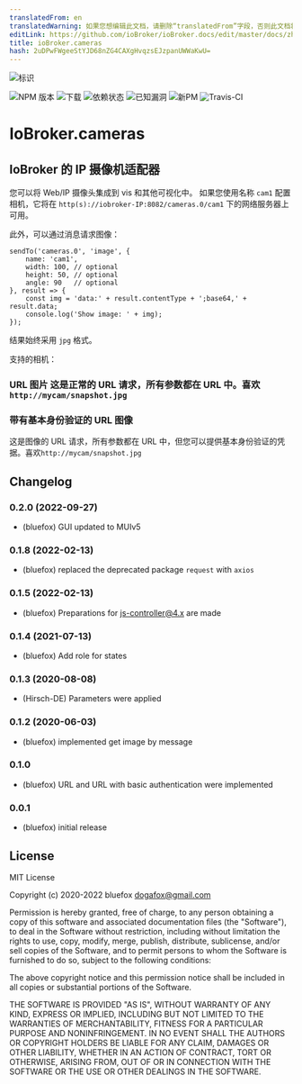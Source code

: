 ```yaml
---
translatedFrom: en
translatedWarning: 如果您想编辑此文档，请删除“translatedFrom”字段，否则此文档将再次自动翻译
editLink: https://github.com/ioBroker/ioBroker.docs/edit/master/docs/zh-cn/adapterref/iobroker.cameras/README.md
title: ioBroker.cameras
hash: 2uDPwFWgeeStYJD68nZG4CAXgHvqzsEJzpanUWWaKwU=
---
```

![标识](../../../en/adapterref/iobroker.cameras/admin/cameras.png)

![NPM 版本](http://img.shields.io/npm/v/iobroker.cameras.svg)
![下载](https://img.shields.io/npm/dm/iobroker.cameras.svg)
![依赖状态](https://img.shields.io/david/ioBroker/iobroker.cameras.svg)
![已知漏洞](https://snyk.io/test/github/ioBroker/ioBroker.cameras/badge.svg)
![新PM](https://nodei.co/npm/iobroker.cameras.png?downloads=true)
![Travis-CI](http://img.shields.io/travis/ioBroker/ioBroker.cameras/master.svg)

# IoBroker.cameras
## IoBroker 的 IP 摄像机适配器
您可以将 Web/IP 摄像头集成到 vis 和其他可视化中。
如果您使用名称 `cam1` 配置相机，它将在 `http(s)://iobroker-IP:8082/cameras.0/cam1` 下的网络服务器上可用。

此外，可以通过消息请求图像：

```
sendTo('cameras.0', 'image', {
    name: 'cam1',
    width: 100, // optional
    height: 50, // optional
    angle: 90   // optional
}, result => {
    const img = 'data:' + result.contentType + ';base64,' + result.data;
    console.log('Show image: ' + img);
});
```

结果始终采用 `jpg` 格式。

支持的相机：

### URL 图片 这是正常的 URL 请求，所有参数都在 URL 中。喜欢`http://mycam/snapshot.jpg`
### 带有基本身份验证的 URL 图像
这是图像的 URL 请求，所有参数都在 URL 中，但您可以提供基本身份验证的凭据。喜欢`http://mycam/snapshot.jpg`

<!-- 下一个版本的占位符（在行首）：

### **正在进行中** -->

## Changelog
### 0.2.0 (2022-09-27)
* (bluefox) GUI updated to MUIv5

### 0.1.8 (2022-02-13)
* (bluefox) replaced the deprecated package `request` with `axios`

### 0.1.5 (2022-02-13)
* (bluefox) Preparations for js-controller@4.x are made

### 0.1.4 (2021-07-13)
* (bluefox) Add role for states

### 0.1.3 (2020-08-08)
* (Hirsch-DE) Parameters were applied

### 0.1.2 (2020-06-03)
* (bluefox) implemented get image by message

### 0.1.0
* (bluefox) URL and URL with basic authentication were implemented

### 0.0.1
* (bluefox) initial release

## License
MIT License

Copyright (c) 2020-2022 bluefox <dogafox@gmail.com>

Permission is hereby granted, free of charge, to any person obtaining a copy
of this software and associated documentation files (the "Software"), to deal
in the Software without restriction, including without limitation the rights
to use, copy, modify, merge, publish, distribute, sublicense, and/or sell
copies of the Software, and to permit persons to whom the Software is
furnished to do so, subject to the following conditions:

The above copyright notice and this permission notice shall be included in all
copies or substantial portions of the Software.

THE SOFTWARE IS PROVIDED "AS IS", WITHOUT WARRANTY OF ANY KIND, EXPRESS OR
IMPLIED, INCLUDING BUT NOT LIMITED TO THE WARRANTIES OF MERCHANTABILITY,
FITNESS FOR A PARTICULAR PURPOSE AND NONINFRINGEMENT. IN NO EVENT SHALL THE
AUTHORS OR COPYRIGHT HOLDERS BE LIABLE FOR ANY CLAIM, DAMAGES OR OTHER
LIABILITY, WHETHER IN AN ACTION OF CONTRACT, TORT OR OTHERWISE, ARISING FROM,
OUT OF OR IN CONNECTION WITH THE SOFTWARE OR THE USE OR OTHER DEALINGS IN THE
SOFTWARE.